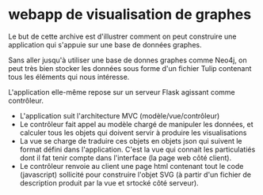 # webapp de visualisation de graphes

Le but de cette archive est d'illustrer comment on peut construire une application qui s'appuie sur une base de données graphes.

Sans aller jusqu'à utiliser une base de donnes graphes comme Neo4j, on peut très bien stocker les données sous forme d'un fichier Tulip contenant tous les éléments qui nous intéresse.

L'application elle-même repose sur un serveur Flask agissant comme contrôleur.

- L'application suit l'architecture MVC (modèle/vue/contrôleur)
- Le contrôleur fait appel au modèle chargé de manipuler les données, et calculer tous les objets qui doivent servir à produire les visualisations
- La vue se charge de traduire ces objets en objets json qui suivent le format défini dans l'application. C'est la vue qui connait les particulatiés dont il fat tenir compte dans l'interface (la page web côté client).
- Le contrôleur renvoie au client une page html contenant tout le code (javascript) sollicité pour construire l'objet SVG (à partir d'un fichier de description produit par la vue et srtocké côté serveur).